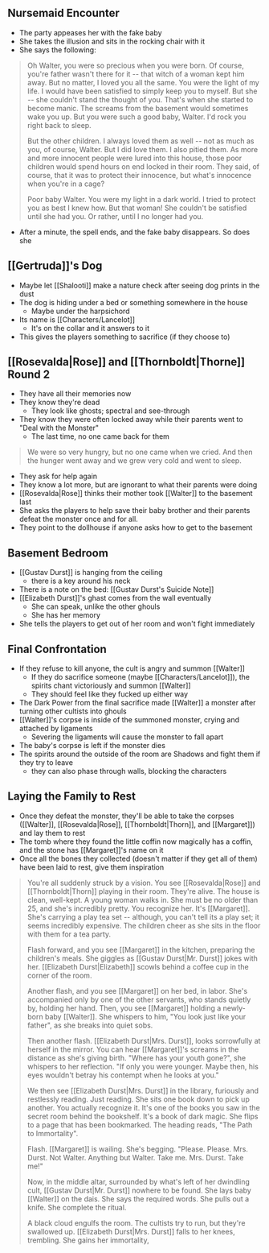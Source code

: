 ## Nursemaid Encounter
- The party appeases her with the fake baby
- She takes the illusion and sits in the rocking chair with it
- She says the following:

>Oh Walter, you were so precious when you were born. Of course, you're father wasn't there for it -- that witch of a woman kept him away. But no matter, I loved you all the same. You were the light of my life. I would have been satisfied to simply keep you to myself.
>But she -- she couldn't stand the thought of you. That's when she started to become manic. The screams from the basement would sometimes wake you up. But you were such a good baby, Walter. I'd rock you right back to sleep.
>
>But the other children. I always loved them as well -- not as much as you, of course, Walter. But I did love them. I also pitied them. As more and more innocent people were lured into this house, those poor children would spend hours on end locked in their room. They said, of course, that it was to protect their innocence, but what's innocence when you're in a cage?
>
>Poor baby Walter. You were my light in a dark world. I tried to protect you as best I knew how. But that woman! She couldn't be satisfied until she had you. Or rather, until I no longer had you.

- After a minute, the spell ends, and the fake baby disappears. So does she

## [[Gertruda]]'s Dog
- Maybe let [[Shalooti]] make a nature check after seeing dog prints in the dust
- The dog is hiding under a bed or something somewhere in the house
	- Maybe under the harpsichord
- Its name is [[Characters/Lancelot]]
	- It's on the collar and it answers to it
- This gives the players something to sacrifice (if they choose to)

## [[Rosevalda|Rose]] and [[Thornboldt|Thorne]] Round 2
- They have all their memories now
- They know they're dead
	- They look like ghosts; spectral and see-through
- They know they were often locked away while their parents went to "Deal with the Monster"
	- The last time, no one came back for them
 
>We were so very hungry, but no one came when we cried. And then the hunger went away and we grew very cold and went to sleep.

- They ask for help again
- They know a lot more, but are ignorant to what their parents were doing
- [[Rosevalda|Rose]] thinks their mother took [[Walter]] to the basement last
- She asks the players to help save their baby brother and their parents defeat the monster once and for all.
- They point to the dollhouse if anyone asks how to get to the basement

## Basement Bedroom
- [[Gustav Durst]] is hanging from the ceiling
	- there is a key around his neck
- There is a note on the bed: [[Gustav Durst's Suicide Note]]
- [[Elizabeth Durst]]'s ghast comes from the wall eventually
	- She can speak, unlike the other ghouls
	- She has her memory
- She tells the players to get out of her room and won't fight immediately

## Final Confrontation
- If they refuse to kill anyone, the cult is angry and summon [[Walter]]
	- If they do sacrifice someone (maybe [[Characters/Lancelot]]), the spirits chant victoriously and summon [[Walter]]
	- They should feel like they fucked up either way
- The Dark Power from the final sacrifice made [[Walter]] a monster after turning other cultists into ghouls
- [[Walter]]'s corpse is inside of the summoned monster, crying and attached by ligaments
	- Severing the ligaments will cause the monster to fall apart
- The baby's corpse is left if the monster dies
- The spirits around the outside of the room are Shadows and fight them if they try to leave
	- they can also phase through walls, blocking the characters

## Laying the Family to Rest
- Once they defeat the monster, they'll be able to take the corpses ([[Walter]], [[Rosevalda|Rose]], [[Thornboldt|Thorn]], and [[Margaret]]) and lay them to rest
- The tomb where they found the little coffin now magically has a coffin, and the stone has [[Margaret]]'s name on it
- Once all the bones they collected (doesn't matter if they get all of them) have been laid to rest, give them inspiration

>You're all suddenly struck by a vision. You see [[Rosevalda|Rose]] and [[Thornboldt|Thorn]] playing in their room. They're alive. The house is clean, well-kept. A young woman walks in. She must be no older than 25, and she's incredibly pretty. You recognize her. It's [[Margaret]]. She's carrying a play tea set -- although, you can't tell its a play set; it seems incredibly expensive. The children cheer as she sits in the floor with them for a tea party.
>
>Flash forward, and you see [[Margaret]] in the kitchen, preparing the children's meals. She giggles as [[Gustav Durst|Mr. Durst]] jokes with her. [[Elizabeth Durst|Elizabeth]] scowls behind a coffee cup in the corner of the room.
>
>Another flash, and you see [[Margaret]] on her bed, in labor. She's accompanied only by one of the other servants, who stands quietly by, holding her hand. Then, you see [[Margaret]] holding a newly-born baby [[Walter]]. She whispers to him, "You look just like your father", as she breaks into quiet sobs.
>
>Then another flash. [[Elizabeth Durst|Mrs. Durst]], looks sorrowfully at herself in the mirror. You can hear [[Margaret]]'s screams in the distance as she's giving birth. "Where has your youth gone?", she whispers to her reflection. "If only you were younger. Maybe then, his eyes wouldn't betray his contempt when he looks at you."
>
>We then see [[Elizabeth Durst|Mrs. Durst]] in the library, furiously and restlessly reading. Just reading. She sits one book down to pick up another. You actually recognize it. It's one of the books you saw in the secret room behind the bookshelf. It's a book of dark magic. She flips to a page that has been bookmarked. The heading reads, "The Path to Immortality".
>
>Flash. [[Margaret]] is wailing. She's begging. "Please. Please. Mrs. Durst. Not Walter. Anything but Walter. Take me. Mrs. Durst. Take me!"
>
>Now, in the middle altar, surrounded by what's left of her dwindling cult, [[Gustav Durst|Mr. Durst]] nowhere to be found. She lays baby [[Walter]] on the dais. She says the required words. She pulls out a knife. She complete the ritual.
>
>A black cloud engulfs the room. The cultists try to run, but they're swallowed up. [[Elizabeth Durst|Mrs. Durst]] falls to her knees, trembling. She gains her immortality, 